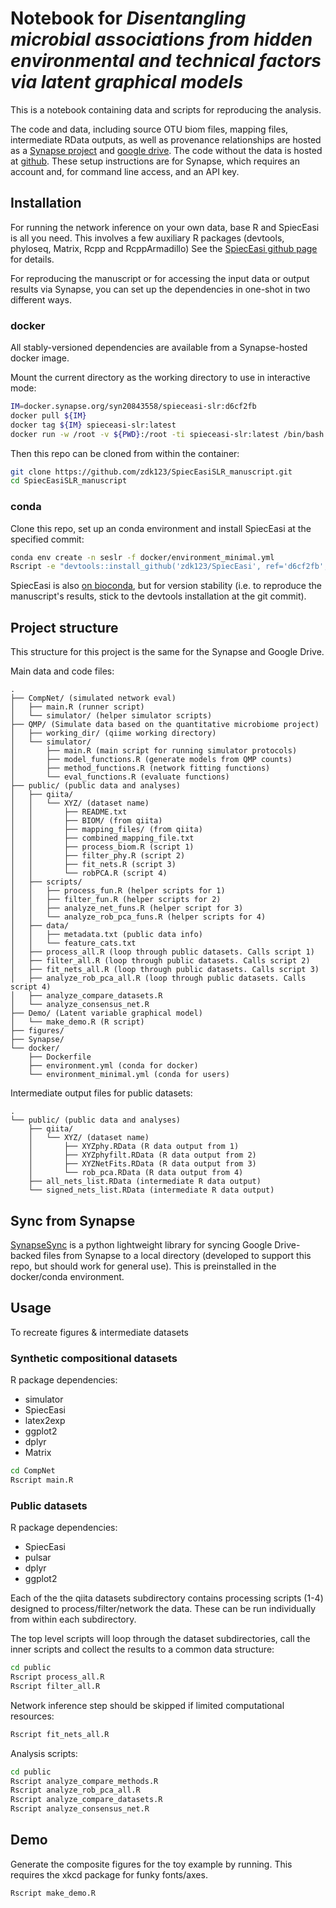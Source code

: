 # Notebook for _Disentangling microbial associations from hidden environmental and technical factors via latent graphical models_

This is a notebook containing data and scripts for reproducing the analysis.

The code and data, including source OTU biom files, mapping files, intermediate RData outputs,
as well as provenance relationships
are hosted as a [Synapse project](https://www.synapse.org/#!Synapse:syn20843558/)
and [google drive](https://drive.google.com/open?id=1ulTlSO4_FhLfv4nvmburD0_W6foWOhzN).
The code without the data is hosted at [github](https://github.com/zdk123/SpiecEasiSLR_manuscript).
These setup instructions are for Synapse, which requires an account and,
for command line access, and an API key.


## Installation ##

For running the network inference on your own data, base R and SpiecEasi is all you need.
This involves a few auxiliary R packages (devtools, phyloseq, Matrix, Rcpp and RcppArmadillo)
See the [SpiecEasi github page](https://github.com/zdk123/SpiecEasi) for details.

For reproducing the manuscript or for accessing the input data or output results via Synapse,
you can set up the dependencies in one-shot in two different ways.

### docker ###
All stably-versioned dependencies are available from a Synapse-hosted docker image.

Mount the current directory as the working directory to use in interactive mode:
```sh
IM=docker.synapse.org/syn20843558/spieceasi-slr:d6cf2fb
docker pull ${IM}
docker tag ${IM} spieceasi-slr:latest
docker run -w /root -v ${PWD}:/root -ti spieceasi-slr:latest /bin/bash
```

Then this repo can be cloned from within the container:
```sh
git clone https://github.com/zdk123/SpiecEasiSLR_manuscript.git
cd SpiecEasiSLR_manuscript
```
### conda ###

Clone this repo, set up an conda environment and install SpiecEasi at the specified commit:
```sh
conda env create -n seslr -f docker/environment_minimal.yml
Rscript -e "devtools::install_github('zdk123/SpiecEasi', ref='d6cf2fb', upgrade='never')"
```

SpiecEasi is also [on bioconda](https://bioconda.github.io/recipes/r-spieceasi/README.html),
but for version stability (i.e. to reproduce the manuscript's results,
stick to the devtools installation at the git commit).


## Project structure ##
This structure for this project is the same for the Synapse and Google Drive.

Main data and code files:
```
.
├── CompNet/ (simulated network eval)
│   ├── main.R (runner script)
│   └── simulator/ (helper simulator scripts)
├── QMP/ (Simulate data based on the quantitative microbiome project)
│   ├── working_dir/ (qiime working directory)
│   └── simulator/
│       ├── main.R (main script for running simulator protocols)
│       ├── model_functions.R (generate models from QMP counts)
│       ├── method_functions.R (network fitting functions)
│       └── eval_functions.R (evaluate functions)
├── public/ (public data and analyses)
│   ├── qiita/
│   │   └── XYZ/ (dataset name)
│   │       ├── README.txt
│   │       ├── BIOM/ (from qiita)
│   │       ├── mapping_files/ (from qiita)
│   │       ├── combined_mapping_file.txt
│   │       ├── process_biom.R (script 1)
│   │       ├── filter_phy.R (script 2)
│   │       ├── fit_nets.R (script 3)
│   │       └── robPCA.R (script 4)
│   ├── scripts/
│   │   ├── process_fun.R (helper scripts for 1)
│   │   ├── filter_fun.R (helper scripts for 2)
│   │   ├── analyze_net_funs.R (helper script for 3)
│   │   └── analyze_rob_pca_funs.R (helper scripts for 4)
│   ├── data/
│   │   ├── metadata.txt (public data info)
│   │   └── feature_cats.txt
│   ├── process_all.R (loop through public datasets. Calls script 1)
│   ├── filter_all.R (loop through public datasets. Calls script 2)
│   ├── fit_nets_all.R (loop through public datasets. Calls script 3)
│   ├── analyze_rob_pca_all.R (loop through public datasets. Calls script 4)
│   ├── analyze_compare_datasets.R
│   └── analyze_consensus_net.R
├── Demo/ (Latent variable graphical model)
│   └── make_demo.R (R script)
├── figures/
├── Synapse/
└── docker/
    ├── Dockerfile
    ├── environment.yml (conda for docker)
    └── environment_minimal.yml (conda for users)
```

Intermediate output files for public datasets:
```
.
└── public/ (public data and analyses)
    ├── qiita/
    │   └── XYZ/ (dataset name)
    │       ├── XYZphy.RData (R data output from 1)
    │       ├── XYZphyfilt.RData (R data output from 2)
    │       ├── XYZNetFits.RData (R data output from 3)
    │       └── rob_pca.RData (R data output from 4)
    ├── all_nets_list.RData (intermediate R data output)
    └── signed_nets_list.RData (intermediate R data output)
```

## Sync from Synapse ##

[SynapseSync](https://github.com/zdk123/SynapseSync) is a python lightweight library
for syncing Google Drive-backed files from Synapse to a local directory
(developed to support this repo, but should work for general use).
This is preinstalled in the docker/conda environment.

## Usage ##

To recreate figures & intermediate datasets

### Synthetic compositional datasets ###
R package dependencies:
* simulator
* SpiecEasi
* latex2exp
* ggplot2
* dplyr
* Matrix

```sh
cd CompNet
Rscript main.R
```

### Public datasets ###
R package dependencies:
* SpiecEasi
* pulsar
* dplyr
* ggplot2

Each of the the qiita datasets subdirectory contains processing scripts (1-4)
designed to process/filter/network the data. These can be run individually
from within each subdirectory.

The top level scripts will loop through the dataset subdirectories, call the
inner scripts and collect the results to a common data structure:
```sh
cd public
Rscript process_all.R
Rscript filter_all.R
```

Network inference step should be skipped if limited computational resources:
```sh
Rscript fit_nets_all.R
```

Analysis scripts:
```sh
cd public
Rscript analyze_compare_methods.R
Rscript analyze_rob_pca_all.R
Rscript analyze_compare_datasets.R
Rscript analyze_consensus_net.R
```

## Demo ##
Generate the composite figures for the toy example by running.
This requires the xkcd package for funky fonts/axes.

```sh
Rscript make_demo.R
```
